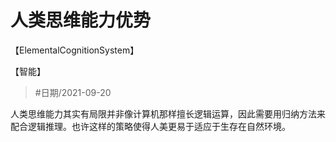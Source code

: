 # 人类思维能力优势


<publish>【ElementalCognitionSystem】</publish>

<category>【智能】</category>

>  #日期/2021-09-20 

人类思维能力其实有局限并非像计算机那样擅长逻辑运算，因此需要用归纳方法来配合逻辑推理。也许这样的策略使得人美更易于适应于生存在自然环境。